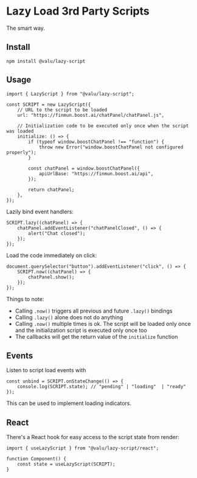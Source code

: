 # Lazy Load 3rd Party Scripts

The smart way.

## Install

```
npm install @valu/lazy-script
```

## Usage

```tsx
import { LazyScript } from "@valu/lazy-script";

const SCRIPT = new LazyScript({
    // URL to the script to be loaded
    url: "https://finmun.boost.ai/chatPanel/chatPanel.js",

    // Initialization code to be executed only once when the script was loaded
    initialize: () => {
        if (typeof window.boostChatPanel !== "function") {
            throw new Error("window.boostChatPanel not configured properly");
        }

        const chatPanel = window.boostChatPanel({
            apiUrlBase: "https://finmun.boost.ai/api",
        });

        return chatPanel;
    },
});
```

Lazily bind event handlers:

```tsx
SCRIPT.lazy((chatPanel) => {
    chatPanel.addEventListener("chatPanelClosed", () => {
        alert("Chat closed");
    });
});
```

Load the code immediately on click:

```tsx
document.querySelector("button").addEventListener("click", () => {
    SCRIPT.now((chatPanel) => {
        chatPanel.show();
    });
});
```

Things to note:

-   Calling `.now()` triggers all previous and future `.lazy()` bindings
-   Calling `.lazy()` alone does not do anything
-   Calling `.now()` multiple times is ok. The script will be loaded only once and the initialization script is executed only once too
-   The callbacks will get the return value of the `initialize` function

## Events

Listen to script load events with

```tsx
const unbind = SCRIPT.onStateChange(() => {
    console.log(SCRIPT.state); // "pending" | "loading"  | "ready"
});
```

This can be used to implement loading indicators.

## React

There's a React hook for easy access to the script state from render:

```tsx
import { useLazyScript } from "@valu/lazy-script/react";

function Component() {
    const state = useLazyScript(SCRIPT);
}
```
